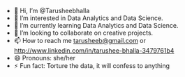 - 👋 Hi, I’m @Tarusheebhalla
- 👀 I’m interested in Data Analytics and Data Science.
- 🌱 I’m currently learning Data Analytics and Data Science.
- 💞️ I’m looking to collaborate on creative projects.
- 📫 How to reach me tarusheeb@gmail.com or http://www.linkedin.com/in/tarushee-bhalla-3479761b4
- 😄 Pronouns: she/her
- ⚡ Fun fact: Torture the data, it will confess to anything

<!---
Tarusheebhalla/Tarusheebhalla is a ✨ special ✨ repository because its `README.md` (this file) appears on your GitHub profile.
You can click the Preview link to take a look at your changes.
--->
